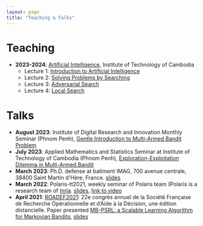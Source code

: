 ```yaml
---
layout: page
title: "Teaching & Talks"
---
```


# Teaching

- __2023-2024__: [Artificial Intelligence](https://moodle.itc.edu.kh/course/view.php?id=1282), Institute of Technology of Cambodia
    - Lecture 1: [Introduction to Artificial Intelligence](https://drive.google.com/file/d/16YVh-0c-kU8BQ-CLYLlzPzpn0ybc3wLR/view?usp=share_link)
    - Lecture 2: [Solving Problems by Searching](https://drive.google.com/file/d/1sX1v4mZjFQQNxD8GvFGrz19Kghrcoi6s/view?usp=share_link)
    - Lecture 3: [Adversarial Search](https://drive.google.com/drive/folders/1ZsB1RPHw3mRUl1obmYdXbRYuWLPtxs7L?usp=share_link)
    - Lecture 4: [Local Search](https://drive.google.com/file/d/1AG0jR88Bk_X_WheewlhJzaQzmukqzonW/view?usp=share_link)



# Talks

- __August 2023__: Institute of Digital Research and Innovation Monthly Seminar (Phnom Penh), [Gentle Introduction to Multi-Armed Bandit Problem](https://kimang18.github.io/assets/talk/talk-gentle_intro_MAB.pdf)
- __July 2023__: Applied Mathematics and Statistics Seminar at Institute of Technology of Cambodia (Phnom Penh), [Exploration-Exploitation Dilemma in Multi-Armed Bandit](https://kimang18.github.io/assets/talk/talk-ee_itc.pdf)
- __March 2023__: Ph.D. defense at batiment IMAG, 700 avenue centrale, 38400 Saint Martin d'Hère, France. [slides](https://drive.google.com/file/d/1ZgeQuhf0SuuK9n02R3REwq8YVRLoKcI_/view?usp=share_link)
- __March 2022__: Polaris-tt2021, weekly seminar of Polaris team (Polaris is a research team of [Inria](https://www.inria.fr/en). [slides](https://drive.google.com/file/d/1R-zw9_tXxWcphlCvRThAmiZFh1NcDuvx/view?usp=share_link), [link to video](https://videos.univ-grenoble-alpes.fr/video/23078-polaris-tt-kimang-khun-computing-whittle-index-for-restless-bandits/)
- __April 2021__: [ROADEF2021](https://roadef2021.sciencesconf.org): 22e congrès annuel de la Société Française de Recherche Opérationnelle et d’Aide à la Décision, une édition distancielle. Paper presented [MB-PSRL: a Scalable Learning Algorithm for Markovian Bandits](https://roadef2021.sciencesconf.org/351376/document), [slides](https://drive.google.com/file/d/1Jiz-ffX4bfosiLADq92mugi-Q989pVqg/view?usp=share_link)
